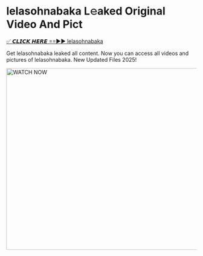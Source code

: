 # lelasohnabaka L𝚎aked Original Video And Pict

<p><a href="https://cliphot.my.id/lelasohnabaka" rel="nofollow">✅ 𝘾𝙇𝙄𝘾𝙆 𝙃𝙀𝙍𝙀 ==►► lelasohnabaka​</a></p>


<p>Get lelasohnabaka leaked all content. Now you can access all videos and pictures of lelasohnabaka. New Updated Files 2025!</p>


<p><a rel="nofollow" title="WATCH NOW" href="https://cliphot.my.id/lelasohnabaka"><img border="lelasohnabaka" height="480" width="720" title="WATCH NOW" alt="WATCH NOW" src="https://i.ibb.co.com/xMMVF88/686577567.gif"></a></p>